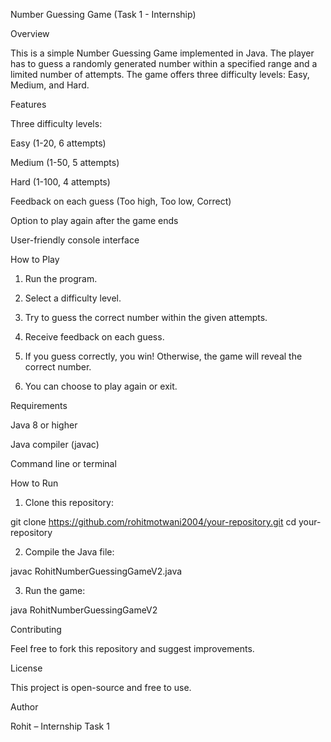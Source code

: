 Number Guessing Game (Task 1 - Internship)

Overview

This is a simple Number Guessing Game implemented in Java. The player has to guess a randomly generated number within a specified range and a limited number of attempts. The game offers three difficulty levels: Easy, Medium, and Hard.

Features

Three difficulty levels:

Easy (1-20, 6 attempts)

Medium (1-50, 5 attempts)

Hard (1-100, 4 attempts)


Feedback on each guess (Too high, Too low, Correct)

Option to play again after the game ends

User-friendly console interface


How to Play

1. Run the program.


2. Select a difficulty level.


3. Try to guess the correct number within the given attempts.


4. Receive feedback on each guess.


5. If you guess correctly, you win! Otherwise, the game will reveal the correct number.


6. You can choose to play again or exit.



Requirements

Java 8 or higher

Java compiler (javac)

Command line or terminal


How to Run

1. Clone this repository:

git clone https://github.com/rohitmotwani2004/your-repository.git
cd your-repository


2. Compile the Java file:

javac RohitNumberGuessingGameV2.java


3. Run the game:

java RohitNumberGuessingGameV2



Contributing

Feel free to fork this repository and suggest improvements.

License

This project is open-source and free to use.

Author

Rohit – Internship Task 1

